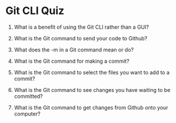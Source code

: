 # Git CLI Quiz

1. What is a benefit of using the Git CLI rather than a GUI?

<!-- Write your answer here -->

2. What is the Git command to send your code to Github?

<!-- Write your answer here -->

3. What does the -m in a Git command mean or do?

<!-- Write your answer here -->

4. What is the Git command for making a commit?

<!-- Write your answer here -->

5. What is the Git command to select the files you want to add to a commit?

<!-- Write your answer here -->

6. What is the Git command to see changes you have waiting to be committed?

<!-- Write your answer here -->

7. What is the Git command to get changes from Github onto your computer?

<!-- Write your answer here -->
